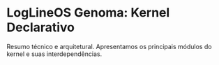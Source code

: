 # LogLineOS Genoma: Kernel Declarativo

Resumo técnico e arquitetural. Apresentamos os principais módulos do
kernel e suas interdependências.

